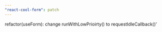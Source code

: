 ```yaml
---
"react-cool-form": patch
---
```


refactor(useForm): change runWithLowPrioirty() to requestIdleCallback()'
